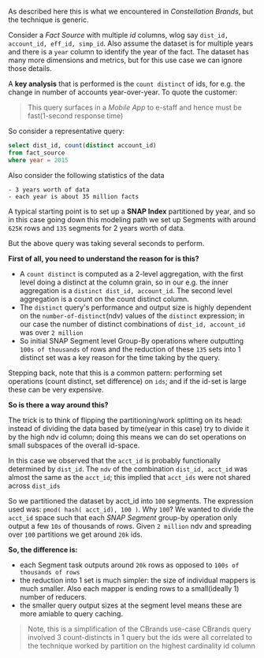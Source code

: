 As described here this is what we encountered in *Constellation Brands*, but the technique is generic.

Consider a *Fact Source* with multiple *id* columns, wlog say `dist_id, account_id, eff_id, simp_id`. Also assume the dataset is for multiple years and there is a `year` column to identify the year of the fact. The dataset has many more dimensions and metrics, but for this use case we can ignore those details.

A **key analysis** that is performed is the `count distinct` of ids, for e.g. the change in number of accounts year-over-year. To quote the customer:
> This query surfaces in a *Mobile App* to e-staff and hence must be fast(1-second response time)

So consider a representative query:
```sql
select dist_id, count(distinct account_id)
from fact_source
where year = 2015
```

Also consider the following statistics of the data
```text
- 3 years worth of data
- each year is about 35 million facts
```

A typical starting point is to set up a **SNAP Index** partitioned by year, and so in this case going down this modeling path we set up Segments with around `625K` rows and `135` segments for 2 years worth of data.

But the above query was taking several seconds to perform. 

**First of all, you need to understand the reason for is this?**

- A `count distinct` is computed as a 2-level aggregation, with the first level doing a distinct at the column grain, so in our e.g. the inner aggregation is a `distinct dist_id, account_id`. The second level aggregation is a count on the count distinct column.
- The `distinct` query's performance and output size is highly dependent on the `number-of-distinct`(ndv) values of the `distinct` expression; in our case the number of distinct combinations of `dist_id, account_id` was over `2 million`
- So initial SNAP Segment level Group-By operations where outputting `100s of thousands` of rows and the reduction of these `135` sets into 1 distinct set was a key reason for the time taking by the query.

Stepping back, note that this is a common pattern: performing set operations (count distinct, set difference) on `ids`; and if the id-set is large these can be very expensive.

**So is there a way around this?**

The trick is to think of flipping the partitioning/work splitting on its head: instead of dividing the data based by time(year in this case) try to divide it by the high ndv id column; doing this means we can do set operations on small subspaces of the overall id-space. 

In this case we observed that the `acct_id` is probably functionally determined by `dist_id`. The `ndv` of the combination `dist_id, acct_id` was almost the same as the `acct_id`; this implied that `acct_ids` were not shared across `dist_ids`

So we partitioned the dataset by acct_id into `100` segments. The expression used was: `pmod( hash( acct_id), 100 )`. Why `100`? We wanted to divide the `acct_id` space such that each *SNAP Segment* group-by operation only output a few `10s` of thousands of rows. Given `2 million` ndv and spreading over `100` partitions we get around `20k` ids. 

**So, the difference is:**
- each Segment task outputs around `20k` rows as opposed to `100s of thousands of rows`
- the reduction into 1 set is much simpler: the size of individual mappers is much smaller. Also each mapper is ending rows to a small(ideally 1) number of reducers.
- the smaller query output sizes at the segment level means these are more amiable to query caching.


> Note, this is a simplification of the CBrands use-case
> CBrands query involved 3 count-distincts in 1 query
> but the ids were all correlated to the technique worked by partition on the 
> highest cardinality id column
